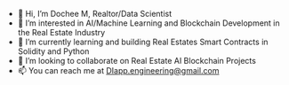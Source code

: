 - 👋 Hi, I’m Dochee M, Realtor/Data Scientist  
- 👀 I’m interested in AI/Machine Learning and Blockchain Development in the Real Estate Industry
- 🌱 I’m currently learning and building Real Estates Smart Contracts in Solidity and Python
- 💞️ I’m looking to collaborate on Real Estate AI Blockchain Projects
- 📫 You can reach me at DIapp.engineering@gmail.com

<!---
docheem/docheem is a ✨ special ✨ repository because its `README.md` (this file) appears on your GitHub profile.
You can click the Preview link to take a look at your changes.
--->
